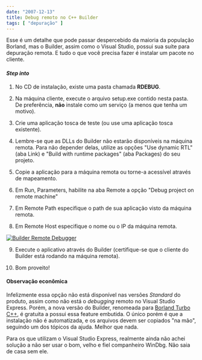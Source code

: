 ```yaml
---
date: "2007-12-13"
title: Debug remoto no C++ Builder
tags: [ "depuração" ]
---
```


Esse é um detalhe que pode passar despercebido da maioria da população Borland, mas o Builder, assim como o Visual Studio, possui sua suíte para depuração remota. E tudo o que você precisa fazer é instalar um pacote no cliente.






#### _Step into_





	
  1. No CD de instalação, existe uma pasta chamada **RDEBUG**.

	
  2. Na máquina cliente, execute o arquivo setup.exe contido nesta pasta. De preferência, **não** instale como um serviço (a menos que tenha um motivo).

	
  3. Crie uma aplicação tosca de teste (ou use uma aplicação tosca existente).

	
  4. Lembre-se que as DLLs do Builder não estarão disponíveis na máquina remota. Para não depender delas, utilize as opções "Use dynamic RTL" (aba Link) e "Build with runtime packages" (aba Packages) do seu projeto.

	
  5. Copie a aplicação para a máquina remota ou torne-a acessível através de mapeamento.

	
  6. Em Run, Parameters, habilite na aba Remote a opção "Debug project on remote machine"

	
  7. Em Remote Path especifique o path de sua aplicação visto da máquina remota.

	
  8. Em Remote Host especifique o nome ou o IP da máquina remota.

[![Builder Remote Debugger](http://i.imgur.com/L5zVWzq.png)](/images/builder-remote-debug.png)
	
  9. Execute o aplicativo através do Builder (certifique-se que o cliente do Builder está rodando na máquina remota).

	
  10. Bom proveito!




#### Observação econômica


Infelizmente essa opção não está disponível nas versões _Standard_ do produto, assim como não está o _debugging_ remoto no Visual Studio Express. Porém, a nova versão do Builder, renomeada para [Borland Turbo C++](http://www.borland.com/br/products/turbo/index.html), é gratuita a possui essa feature embutida. O único porém é que a instalação não é automatizada, e os arquivos devem ser copiados "na mão", seguindo um dos tópicos da ajuda. Melhor que nada.

Para os que utilizam o Visual Studio Express, realmente ainda não achei solução a não ser usar o bom, velho e fiel companheiro WinDbg. Não saia de casa sem ele.
